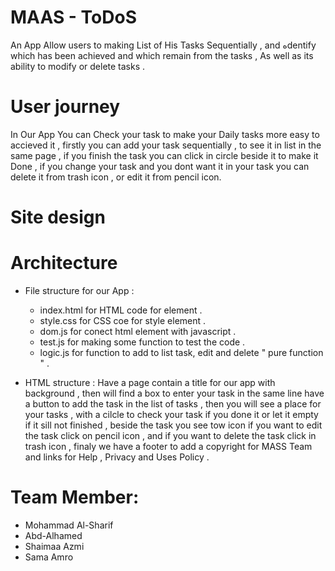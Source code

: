  # MAAS - ToDoS
An App Allow users to making List of His Tasks Sequentially , and هdentify which has been achieved and which remain from the tasks , As well as its ability to modify or delete tasks .

# User journey 
In Our App You can Check your task to make your Daily tasks more easy to accieved it , firstly you can add  your task sequentially , to see it in list in the same page , if you finish the task you can click in circle beside it to make it Done , if you change your task and you dont want it in your task  you can delete it from trash icon , or edit it from pencil icon.

# Site design 

# Architecture 
- File structure for our App :
  - index.html for HTML code for element .
  - style.css for CSS coe for style element .
  - dom.js for conect html element with javascript .
  - test.js for making some function to test the code .
  - logic.js for function to add to list task, edit and delete  " pure function " .


- HTML structure :
  Have a page contain a title for our app with background , then will find a box to enter your task in the same line have a       button to add the task in the list of tasks , then you will see a place for your tasks , with a cilcle to check your task if   you done it or let it empty if it sill not finished , beside the task you see tow icon if you want to edit the task click on   pencil icon , and if you want to delete the task click in trash icon , finaly we have a footer to add a copyright for MASS     Team and links for Help , Privacy and Uses Policy . 



# Team Member:
- Mohammad Al-Sharif
- Abd-Alhamed 
- Shaimaa Azmi
- Sama Amro 



